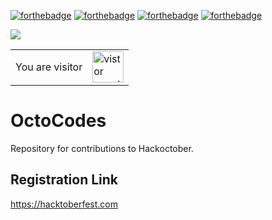 [![forthebadge](https://forthebadge.com/images/badges/built-with-love.svg)](https://forthebadge.com) 
[![forthebadge](https://forthebadge.com/images/badges/ctrl-c-ctrl-v.svg)](https://forthebadge.com) 
[![forthebadge](https://forthebadge.com/images/badges/open-source.svg)](https://forthebadge.com)
[![forthebadge](https://forthebadge.com/images/badges/its-not-a-lie-if-you-believe-it.svg)](https://forthebadge.com) 

<img src = 'https://capsule-render.vercel.app/api?type=wave&color=000000&height=150&section=footer&text=Hacktoberfest%20-%202022&fontSize=60&animation=blinking&fontColor=00FF00' />
<table>
  <tr>
    <td>You are visitor</td>
    <td><img src="https://profile-counter.glitch.me/Sandeep-BlackHat/count.svg" alt="vistor count" height="50" /></td>
  </tr>
</table>

# OctoCodes
Repository for contributions to Hackoctober.

## Registration Link
https://hacktoberfest.com
